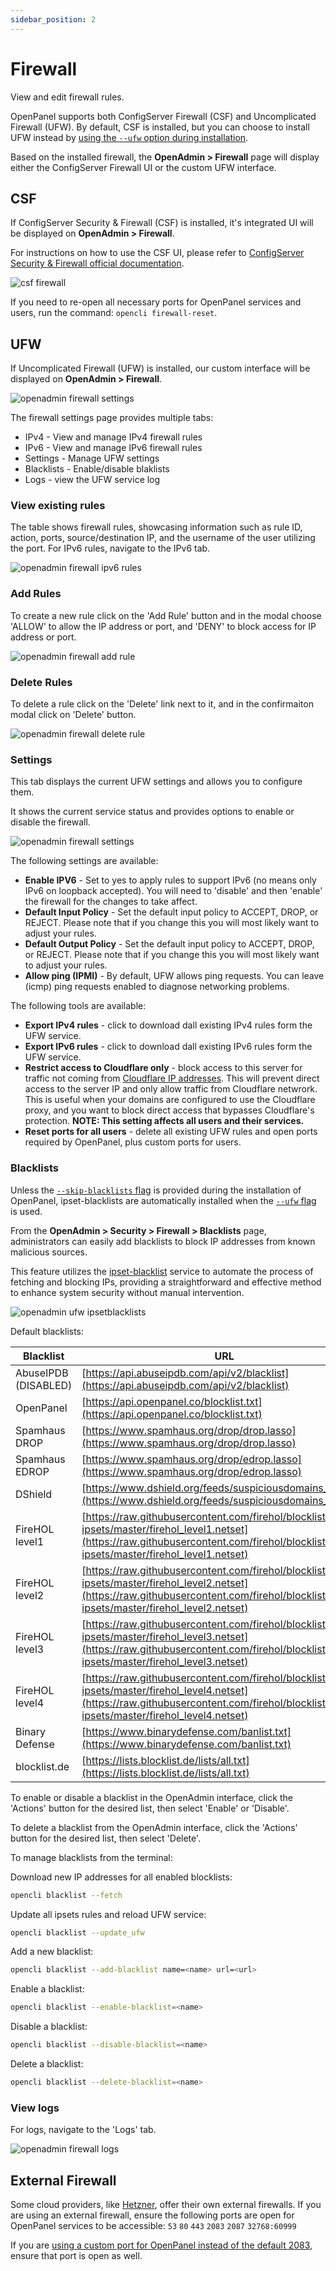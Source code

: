 ```yaml
---
sidebar_position: 2
---
```


# Firewall

View and edit firewall rules.

OpenPanel supports both ConfigServer Firewall (CSF) and Uncomplicated Firewall (UFW). By default, CSF is installed, but you can choose to install UFW instead by [using the `--ufw` option during installation](/install).

Based on the installed firewall, the **OpenAdmin > Firewall** page will display either the ConfigServer Firewall UI or the custom UFW interface.


## CSF

If ConfigServer Security & Firewall (CSF) is installed, it's integrated UI will be displayed on **OpenAdmin > Firewall**.

For instructions on how to use the CSF UI, please refer to [ConfigServer Security & Firewall official documentation](https://download.configserver.com/csf/readme.txt).

![csf firewall](/img/admin/firewall_csf.png)

If you need to re-open all necessary ports for OpenPanel services and users, run the command: `opencli firewall-reset`.

## UFW

If Uncomplicated Firewall (UFW) is installed, our custom interface will be displayed on **OpenAdmin > Firewall**.

![openadmin firewall settings](/img/admin/adminpanel_firewall_settings.png)

The firewall settings page provides multiple tabs:

- IPv4 - View and manage IPv4 firewall rules
- IPv6 - View and manage IPv6 firewall rules
- Settings - Manage UFW settings
- Blacklists - Enable/disable blaklists
- Logs - view the UFW service log

### View existing rules

The table shows firewall rules, showcasing information such as rule ID, action, ports, source/destination IP, and the username of the user utilizing the port.
For IPv6 rules, navigate to the IPv6 tab.

![openadmin firewall ipv6 rules](/img/admin/adminpanel_firewall_ipv6.png)

### Add Rules

To create a new rule click on the 'Add Rule' button and in the modal choose 'ALLOW' to allow the IP address or port, and 'DENY' to block access for IP address or port.

![openadmin firewall add rule](/img/admin/openadmin_ufw_ip.png)

### Delete Rules

To delete a rule click on the 'Delete' link next to it, and in the confirmaiton modal click on 'Delete' button.

![openadmin firewall delete rule](/img/admin/adminpanel_firewall_delete_rule.png)

### Settings

This tab displays the current UFW settings and allows you to configure them.

It shows the current service status and provides options to enable or disable the firewall.

![openadmin firewall settings](/img/admin/openadmin_ufw_settings.png)

The following settings are available:

- **Enable IPV6** - Set to yes to apply rules to support IPv6 (no means only IPv6 on loopback accepted). You will need to 'disable' and then 'enable' the firewall for the changes to take affect.
- **Default Input Policy** - Set the default input policy to ACCEPT, DROP, or REJECT. Please note that if you change this you will most likely want to adjust your rules.
- **Default Output Policy** - Set the default input policy to ACCEPT, DROP, or REJECT. Please note that if you change this you will most likely want to adjust your rules.
- **Allow ping (IPMI)** - By default, UFW allows ping requests. You can leave (icmp) ping requests enabled to diagnose networking problems.

The following tools are available:

- **Export IPv4 rules** - click to download dall existing IPv4 rules form the UFW service.
- **Export IPv6 rules** - click to download dall existing IPv6 rules form the UFW service.
- **Restrict access to Cloudflare only** - block access to this server for traffic not coming from [Cloudflare IP addresses](https://www.cloudflare.com/ips/). This will prevent direct access to the server IP and only allow traffic from Cloudflare netwrork. This is useful when your domains are configured to use the Cloudflare proxy, and you want to block direct access that bypasses Cloudflare's protection. **NOTE: This setting affects all users and their services.**
- **Reset ports for all users** - delete all existing UFW rules and open ports required by OpenPanel, plus custom ports for users.


### Blacklists

Unless the [`--skip-blacklists` flag](/install) is provided during the installation of OpenPanel, ipset-blacklists are automatically installed when the [`--ufw` flag](/install) is used.

From the **OpenAdmin > Security > Firewall > Blacklists** page, administrators can easily add blacklists to block IP addresses from known malicious sources.

This feature utilizes the [ipset-blacklist](https://github.com/stefanpejcic/ipset-blacklist) service to automate the process of fetching and blocking IPs, providing a straightforward and effective method to enhance system security without manual intervention.

![openadmin ufw ipsetblacklists](/img/admin/openadmin_ufw_blacklists.png)

Default blacklists:

| Blacklist            | URL                                                                  |
|-----------------|----------------------------------------------------------------------|
| AbuseIPDB (DISABLED)       | [https://api.abuseipdb.com/api/v2/blacklist](https://api.abuseipdb.com/api/v2/blacklist) |
| OpenPanel       | [https://api.openpanel.co/blocklist.txt](https://api.openpanel.co/blocklist.txt) |
| Spamhaus DROP   | [https://www.spamhaus.org/drop/drop.lasso](https://www.spamhaus.org/drop/drop.lasso) |
| Spamhaus EDROP  | [https://www.spamhaus.org/drop/edrop.lasso](https://www.spamhaus.org/drop/edrop.lasso) |
| DShield         | [https://www.dshield.org/feeds/suspiciousdomains_Low.txt](https://www.dshield.org/feeds/suspiciousdomains_Low.txt) |
| FireHOL level1  | [https://raw.githubusercontent.com/firehol/blocklist-ipsets/master/firehol_level1.netset](https://raw.githubusercontent.com/firehol/blocklist-ipsets/master/firehol_level1.netset) |
| FireHOL level2  | [https://raw.githubusercontent.com/firehol/blocklist-ipsets/master/firehol_level2.netset](https://raw.githubusercontent.com/firehol/blocklist-ipsets/master/firehol_level2.netset) |
| FireHOL level3  | [https://raw.githubusercontent.com/firehol/blocklist-ipsets/master/firehol_level3.netset](https://raw.githubusercontent.com/firehol/blocklist-ipsets/master/firehol_level3.netset) |
| FireHOL level4  | [https://raw.githubusercontent.com/firehol/blocklist-ipsets/master/firehol_level4.netset](https://raw.githubusercontent.com/firehol/blocklist-ipsets/master/firehol_level4.netset) |
| Binary Defense   | [https://www.binarydefense.com/banlist.txt](https://www.binarydefense.com/banlist.txt) |
| blocklist.de    | [https://lists.blocklist.de/lists/all.txt](https://lists.blocklist.de/lists/all.txt) |


<Tabs>
  <TabItem value="openadmin-ufw-rbl" label="With OpenAdmin" default>

To enable or disable a blacklist in the OpenAdmin interface, click the 'Actions' button for the desired list, then select 'Enable' or 'Disable'.

To delete a blacklist from the OpenAdmin interface, click the 'Actions' button for the desired list, then select 'Delete'.

  </TabItem>
  <TabItem value="CLI-yfw-rbl" label="With OpenCLI">

  To manage blacklists from the terminal:
  
  Download new IP addresses for all enabled blocklists:
  ```bash
  opencli blacklist --fetch
  ```
  
  Update all ipsets rules and reload UFW service:
  ```bash
  opencli blacklist --update_ufw
  ```
    
  Add a new blacklist:
  ```bash
  opencli blacklist --add-blacklist name=<name> url=<url>
  ```
  
  Enable a blacklist:
  ```bash
  opencli blacklist --enable-blacklist=<name>
  ```
  
  Disable a blacklist:
  ```bash
  opencli blacklist --disable-blacklist=<name>
  ```
  
  Delete a blacklist:
  ```bash
  opencli blacklist --delete-blacklist=<name>
  ```

  </TabItem>
</Tabs>



### View logs

For logs, navigate to the 'Logs' tab.

![openadmin firewall logs](/img/admin/adminpanel_firewall_logs.png)


## External Firewall

Some cloud providers, like [Hetzner](https://docs.hetzner.com/robot/dedicated-server/firewall/), offer their own external firewalls. If you are using an external firewall, ensure the following ports are open for OpenPanel services to be accessible: `53` `80` `443` `2083` `2087` `32768:60999`

If you are [using a custom port for OpenPanel instead of the default 2083](/docs/admin/settings/general/#change-openpanel-port), ensure that port is open as well.

